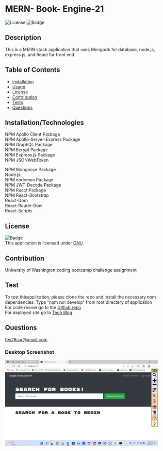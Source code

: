 # MERN- Book- Engine-21

![License](https://img.shields.io/badge/License-GNU-green.svg)
![Badge](https://img.shields.io/badge/License-GNU-blue.svg)

## Description

This is a MERN stack application that uses Mongodb for database, node.js, express.js, and React for front end.

## Table of Contents

- [installation](#installation)
- [Usage](#usage)
- [License](#license)
- [Contribution](#contribution)
- [Tests](#test)
- [Questions](#questions)

## Installation/Technologies

NPM Apollo Client Package <br />
NPM Apollo-Server-Express Package<br />
NPM GraphQL Package<br />
NPM Bcrypt Package<br />
NPM Express.js Package<br />
NPM JSONWebToken<br />

NPM Mongoose Package<br />
Node.js<br />
NPM nodemon Package<br />
NPM JWT-Decode Package<br />
NPM React Package<br />
NPM React-Bootstrap<br />
React-Dom<br />
React-Router-Dom<br />
React-Scripts
## License

![Badge](https://img.shields.io/badge/License-GNU-blue.svg)
<br/> This application is licensed under [GNU](https://www.gnu.org/licenses/licenses.en.html).


## Contribution

University of Washington coding bootcamp challenge assignment


## Test

To test thisapplication, please clone the repo and install the necessary npm dependencies. Type "npm run develop" from root directery of application
</br> For code review go to the [Github  repo](https://github.com/teshome28sara/MERN-Bookk-Engine-21)
</br>For deployed site go to  [Tech Blog](https://peaceful-sands-79641.herokuapp.com/)

## Questions
 tes28sar@gmail.com 

 ###  Desktop  Screenshot

 ![Google book search](bookSearch.png)






